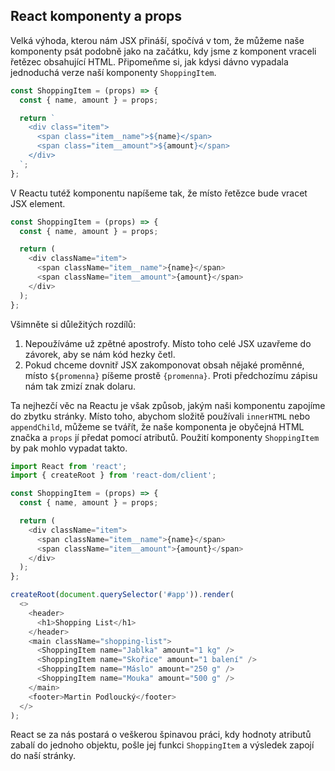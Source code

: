 ## React komponenty a props

Velká výhoda, kterou nám JSX přináší, spočívá v tom, že můžeme naše komponenty psát podobně jako na začátku, kdy jsme z komponent vraceli řetězec obsahující HTML. Připomeňme si, jak kdysi dávno vypadala jednoduchá verze naší komponenty `ShoppingItem`.

```js
const ShoppingItem = (props) => {
  const { name, amount } = props;

  return `
    <div class="item">
      <span class="item__name">${name}</span>
      <span class="item__amount">${amount}</span>
    </div>
  `;
};
```

V Reactu tutéž komponentu napíšeme tak, že místo řetězce bude vracet JSX element.

```js
const ShoppingItem = (props) => {
  const { name, amount } = props;

  return (
    <div className="item">
      <span className="item__name">{name}</span>
      <span className="item__amount">{amount}</span>
    </div>
  );
};
```

Všimněte si důležitých rozdílů:

1. Nepoužíváme už zpětné apostrofy. Místo toho celé JSX uzavřeme do závorek, aby se nám kód hezky četl.
1. Pokud chceme dovnitř JSX zakomponovat obsah nějaké proměnné, místo `${promenna}` píšeme prostě `{promenna}`. Proti předchozímu zápisu nám tak zmizí znak dolaru.

Ta nejhezčí věc na Reactu je však způsob, jakým naši komponentu zapojíme do zbytku stránky. Místo toho, abychom složitě používali `innerHTML` nebo `appendChild`, můžeme se tvářít, že naše komponenta je obyčejná HTML značka a `props` jí předat pomocí atributů. Použití komponenty `ShoppingItem` by pak mohlo vypadat takto.

```js
import React from 'react';
import { createRoot } from 'react-dom/client';

const ShoppingItem = (props) => {
  const { name, amount } = props;

  return (
    <div className="item">
      <span className="item__name">{name}</span>
      <span className="item__amount">{amount}</span>
    </div>
  );
};

createRoot(document.querySelector('#app')).render(
  <>
    <header>
      <h1>Shopping List</h1>
    </header>
    <main className="shopping-list">
      <ShoppingItem name="Jablka" amount="1 kg" />
      <ShoppingItem name="Skořice" amount="1 balení" />
      <ShoppingItem name="Máslo" amount="250 g" />
      <ShoppingItem name="Mouka" amount="500 g" />
    </main>
    <footer>Martin Podloucký</footer>
  </>
);
```

React se za nás postará o veškerou špinavou práci, kdy hodnoty atributů zabalí do jednoho objektu, pošle jej funkci `ShoppingItem` a výsledek zapojí do naší stránky.
